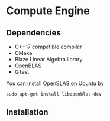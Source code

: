 # Compute Engine

## Dependencies

- C++17 compatible compiler
- CMake
- Blaze Linear Algebra library
- OpenBLAS
- GTest


You can install OpenBLAS on Ubuntu by

```
sudo apt-get install libopenblas-dev
``` 

## Installation
